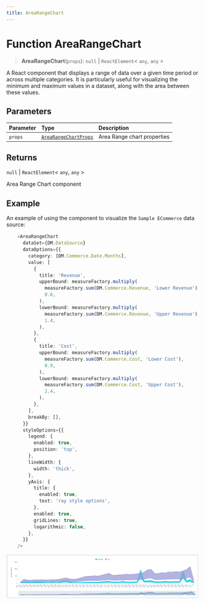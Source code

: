 ```yaml
---
title: AreaRangeChart
---
```


# Function AreaRangeChart <Badge type="beta" text="Beta" />

> **AreaRangeChart**(`props`): `null` \| `ReactElement`\< `any`, `any` \>

A React component that displays a range of data over a given time period or across multiple categories.
It is particularly useful for visualizing the minimum and maximum values in a dataset, along with the area between these values.

## Parameters

| Parameter | Type | Description |
| :------ | :------ | :------ |
| `props` | [`AreaRangeChartProps`](../interfaces/interface.AreaRangeChartProps.md) | Area Range chart properties |

## Returns

`null` \| `ReactElement`\< `any`, `any` \>

Area Range Chart component

## Example

An example of using the component to visualize the `Sample ECommerce` data source:
```ts
    <AreaRangeChart
      dataSet={DM.DataSource}
      dataOptions={{
        category: [DM.Commerce.Date.Months],
        value: [
          {
            title: 'Revenue',
            upperBound: measureFactory.multiply(
              measureFactory.sum(DM.Commerce.Revenue, 'Lower Revenue'),
              0.6,
            ),
            lowerBound: measureFactory.multiply(
              measureFactory.sum(DM.Commerce.Revenue, 'Upper Revenue'),
              1.4,
            ),
          },
          {
            title: 'Cost',
            upperBound: measureFactory.multiply(
              measureFactory.sum(DM.Commerce.Cost, 'Lower Cost'),
              0.9,
            ),
            lowerBound: measureFactory.multiply(
              measureFactory.sum(DM.Commerce.Cost, 'Upper Cost'),
              2.4,
            ),
          },
        ],
        breakBy: [],
      }}
      styleOptions={{
        legend: {
          enabled: true,
          position: 'top',
        },
        lineWidth: {
          width: 'thick',
        },
        yAxis: {
          title: {
            enabled: true,
            text: 'ray style options',
          },
          enabled: true,
          gridLines: true,
          logarithmic: false,
        },
      }}
    />
```

<img src="../../../img/area-range-chart-example-1.png" width="800"/>
